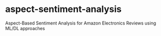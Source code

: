 # aspect-sentiment-analysis
Aspect-Based Sentiment Analysis for Amazon Electronics Reviews using ML/DL approaches
